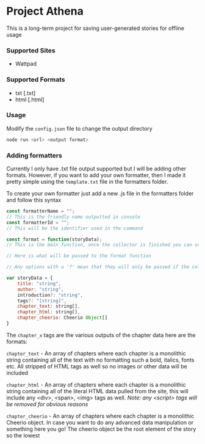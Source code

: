 # Project Athena
 This is a long-term project for saving user-generated stories for offline usage


### Supported Sites
- Wattpad

### Supported Formats
- txt [.txt]
- html [.html]

### Usage

Modify the `config.json` file to change the output directory 
```bash
node run <url> <output format>
```

### Adding formatters

Currently I only have .txt file output supported but I will be adding other formats. However, if you want to add your own formatter, then I made it pretty simple using the `template.txt` file in the formatters folder.

To create your own formatter just add a new .js file in the formatters folder and follow this syntax

```javascript
const formatterName = "";
// This is the friendly name outputted in console
const formatterId = "";
// This will be the identifier used in the command

const format = function(storyData);
// This is the main function, once the collector is finished you can use the storyData however you see fit

// Here is what will be passed to the format function

// Any options with a '?' mean that they will only be passed if the collector is able to retrieve that data from the site and will return undefined if it cannot

var storyData = {
    title: "string",
    author: "string",
    introduction?: "string",
    tags?: "[string]",
    chapter_text: string[],
    chapter_html: string[],
    chapter_cheerio: Cheerio Object[]
}
```
The `chapter_x` tags are the various outputs of the chapter data here are the formats:

`chapter_text` - An array of chapters where each chapter is a monolithic string containing all of the text with no formatting such a bold, italics, fonts etc. All stripped of HTML tags as well so no images or other data will be included

`chapter_html` - An array of chapters where each chapter is a monolithic string containing all of the literal HTML data pulled from the site, this will include any \<div\>, \<span\>, \<img\> tags as well. 
*Note: any \<script\> tags will be removed for obvious reasons*

`chapter_cheerio` - An array of chapters where each chapter is a monolithic Cheerio object. In case you want to do any advanced data manipulation or something here you go! The cheerio object be the root element of the story so the lowest 
